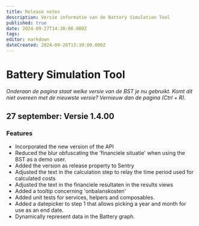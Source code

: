 ```yaml
---
title: Release notes
description: Versie informatie van de Battery Simulation Tool
published: true
date: 2024-09-27T14:30:00.000Z
tags: 
editor: markdown
dateCreated: 2024-09-26T13:30:00.000Z
---
```


# Battery Simulation Tool

_Onderaan de pagina staat welke versie van de BST je nu gebruikt. Komt dit niet overeen met de nieuwste versie? Vernieuw dan de pagina (Ctrl + R)._

## 27 september: Versie 1.4.00

### Features
- Incorporated the new version of the API
- Reduced the blur obfuscating the 'financiele situatie' when using the BST as a demo user.
- Added the version as release property to Sentry
- Adjusted the text in the calculation step to relay the time period used for calculated costs
- Adjusted the text in the financiele resultaten in the results views
- Added a tooltip concerning 'onbalanskosten'
- Added unit tests for services, helpers and composables.
- Added a datepicker to step 1 that allows picking a year and month for use as an end date. 
- Dynamically represent data in the Battery graph. 

